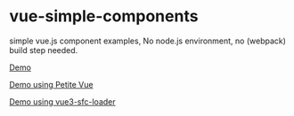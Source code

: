 # vue-simple-components
simple vue.js component examples,  No node.js environment, no (webpack) build step needed.

[Demo](https://fcsobel.github.io/vue-components-module/)

[Demo using Petite Vue](https://fcsobel.github.io/vue-components-petite/)

[Demo using vue3-sfc-loader](https://fcsobel.github.io/vue-components-sfc/)

